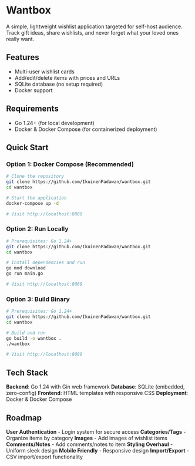 # Wantbox
A simple, lightweight wishlist application targeted for self-host audience. Track gift ideas, share wishlists, and never forget what your loved ones really want.

## Features
* Multi-user wishlist cards
* Add/edit/delete items with prices and URLs
* SQLite database (no setup required)
* Docker support

## Requirements

* Go 1.24+ (for local development)
* Docker & Docker Compose (for containerized deployment)

## Quick Start

### Option 1: Docker Compose (Recommended)

```bash
# Clone the repository
git clone https://github.com/IkuinenPadawan/wantbox.git
cd wantbox

# Start the application
docker-compose up -d

# Visit http://localhost:8089
```

### Option 2: Run Locally

```bash
# Prerequisites: Go 1.24+
git clone https://github.com/IkuinenPadawan/wantbox.git
cd wantbox

# Install dependencies and run
go mod download
go run main.go

# Visit http://localhost:8089
```

### Option 3: Build Binary

```bash
# Prerequisites: Go 1.24+
git clone https://github.com/IkuinenPadawan/wantbox.git
cd wantbox

# Build and run
go build -o wantbox .
./wantbox

# Visit http://localhost:8089
```
## Tech Stack

**Backend**: Go 1.24 with Gin web framework
**Database**: SQLite (embedded, zero-config)
**Frontend**: HTML templates with responsive CSS
**Deployment**: Docker & Docker Compose

## Roadmap

**User Authentication** - Login system for secure access
**Categories/Tags** - Organize items by category
**Images** - Add images of wishlist items
**Comments/Notes** - Add comments/notes to item
**Styling Overhaul** - Uniform sleek design
**Mobile Friendly** - Responsive design
**Import/Export** - CSV import/export functionality


